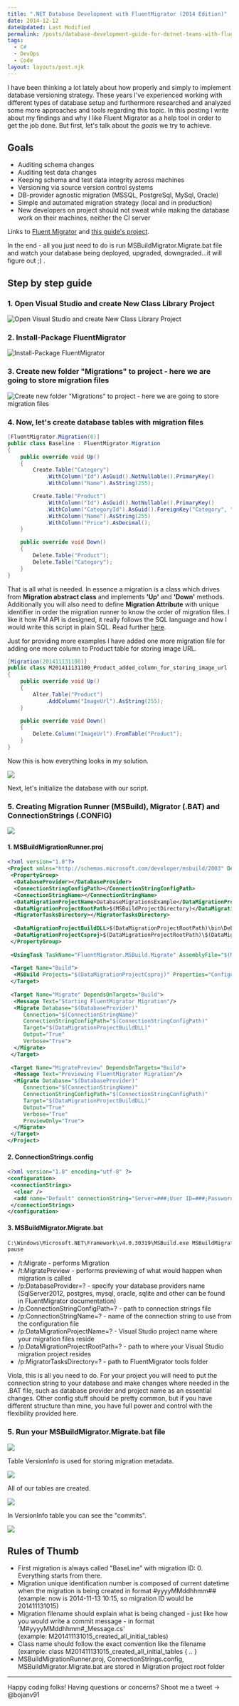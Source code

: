 ```yaml
---
title: ".NET Database Development with FluentMigrator (2014 Edition)"
date: 2014-12-12
dateUpdated: Last Modified
permalink: /posts/database-development-guide-for-dotnet-teams-with-fluentmigrator-2014-edition/
tags:
  - C#
  - DevOps
  - Code
layout: layouts/post.njk
---
```


I have been thinking a lot lately about how properly and simply to implement database versioning strategy. These years I've experienced working with different types of database setup and furthermore researched and analyzed some more approaches and tools regarding this topic. In this posting I write about my findings and why I like Fluent Migrator as a help tool in order to get the job done. But first, let's talk about the _goals_ we try to achieve. <!--excerpt-->

## Goals

- Auditing schema changes
- Auditing test data changes
- Keeping schema and test data integrity across machines
- Versioning via source version control systems
- DB-provider agnostic migration (MSSQL, PostgreSql, MySql, Oracle)
- Simple and automated migration strategy (local and in production)
- New developers on project should not sweat while making the database work on their machines, neither the CI server

Links to [Fluent Migrator](https://github.com/schambers/fluentmigrator/wiki) and [this guide's project](https://github.com/bojanv91/DatabaseMigrationsExample).

In the end - all you just need to do is run MSBuildMigrator.Migrate.bat file and watch your database being deployed, upgraded, downgraded...it will figure out ;) .

## Step by step guide

### 1. Open Visual Studio and create New Class Library Project

![Open Visual Studio and create New Class Library Project](/img/2014-12-12-database-development-guidance/img01.png)

### 2. Install-Package FluentMigrator

![Install-Package FluentMigrator](/img/2014-12-12-database-development-guidance/img02.png)

### 3. Create new folder "Migrations" to project - here we are going to store migration files

![Create new folder "Migrations" to project - here we are going to store migration files](/img/2014-12-12-database-development-guidance/img03.png)

### 4. Now, let's create database tables with migration files

```csharp
[FluentMigrator.Migration(0)]
public class Baseline : FluentMigrator.Migration
{
    public override void Up()
    {
        Create.Table("Category")
            .WithColumn("Id").AsGuid().NotNullable().PrimaryKey()
            .WithColumn("Name").AsString(255);

        Create.Table("Product")
            .WithColumn("Id").AsGuid().NotNullable().PrimaryKey()
            .WithColumn("CategoryId").AsGuid().ForeignKey("Category", "Id")
            .WithColumn("Name").AsString(255)
            .WithColumn("Price").AsDecimal();
    }

    public override void Down()
    {
        Delete.Table("Product");
        Delete.Table("Category");
    }
}
```

That is all what is needed. In essence a migration is a class which drives from **Migration abstract class**  and implements **'Up'** and **'Down'** methods. Additionally you will also need to define **Migration Attribute** with unique identifier in order the migration runner to know the order of migration files. I like it how FM API is designed, it really follows the SQL language and how I would write this script in plain SQL.
Read further [here](https://github.com/schambers/fluentmigrator/wiki/Migration).

Just for providing more examples I have added one more migration file for adding one more column to Product table for storing image URL.

```csharp
[Migration(201411131100)]
public class M201411131100_Product_added_column_for_storing_image_url : Migration
{
    public override void Up()
    {
        Alter.Table("Product")
            .AddColumn("ImageUrl").AsString(255);
    }

    public override void Down()
    {
        Delete.Column("ImageUrl").FromTable("Product");
    }
}
```

Now this is how everything looks in my solution.

![](/img/2014-12-12-database-development-guidance/img04.png)

Next, let's initialize the database with our script.

### 5. Creating Migration Runner (MSBuild), Migrator (.BAT) and ConnectionStrings (.CONFIG)

![](/img/2014-12-12-database-development-guidance/img05.png)

#### 1. MSBuildMigrationRunner.proj

```xml
<?xml version="1.0"?>
<Project xmlns="http://schemas.microsoft.com/developer/msbuild/2003" DefaultTargets="Migrate">
 <PropertyGroup>
  <DatabaseProvider></DatabaseProvider>
  <ConnectionStringConfigPath></ConnectionStringConfigPath>
  <ConnectionStringName></ConnectionStringName>
  <DataMigrationProjectName>DatabaseMigrationsExample</DataMigrationProjectName>
  <DataMigrationProjectRootPath>$(MSBuildProjectDirectory)</DataMigrationProjectRootPath>
  <MigratorTasksDirectory></MigratorTasksDirectory>
    
  <DataMigrationProjectBuildDLL>$(DataMigrationProjectRootPath)\bin\Debug\$(DataMigrationProjectName).dll</DataMigrationProjectBuildDLL>
  <DataMigrationProjectCsproj>$(DataMigrationProjectRootPath)\$(DataMigrationProjectName).csproj</DataMigrationProjectCsproj>
 </PropertyGroup>
  
 <UsingTask TaskName="FluentMigrator.MSBuild.Migrate" AssemblyFile="$(MigratorTasksDirectory)FluentMigrator.MSBuild.dll"/>
   
 <Target Name="Build">
  <MSBuild Projects="$(DataMigrationProjectCsproj)" Properties="Configuration=Debug"/>
 </Target>
   
 <Target Name="Migrate" DependsOnTargets="Build">
  <Message Text="Starting FluentMigrator Migration"/>
  <Migrate Database="$(DatabaseProvider)"
     Connection="$(ConnectionStringName)"
     ConnectionStringConfigPath="$(ConnectionStringConfigPath)"
     Target="$(DataMigrationProjectBuildDLL)"
     Output="True"
     Verbose="True">
  </Migrate>
 </Target>
  
 <Target Name="MigratePreview" DependsOnTargets="Build">
  <Message Text="Previewing FluentMigrator Migration"/>
  <Migrate Database="$(DatabaseProvider)"
     Connection="$(ConnectionStringName)"
     ConnectionStringConfigPath="$(ConnectionStringConfigPath)"
     Target="$(DataMigrationProjectBuildDLL)"
     Output="True"
     Verbose="True"
     PreviewOnly="True">
  </Migrate>
 </Target>
</Project>
```

#### 2. ConnectionStrings.config

```xml
<?xml version="1.0" encoding="utf-8" ?>
<configuration>
 <connectionStrings>
  <clear />
  <add name="Default" connectionString="Server=###;User ID=###;Password=###;Database=###;"/>
 </connectionStrings>
</configuration>
```

#### 3. MSBuildMigrator.Migrate.bat

```bash
C:\Windows\Microsoft.NET\Framework\v4.0.30319\MSBuild.exe MSBuildMigrationRunner.proj /t:Migrate /p:DatabaseProvider=SqlServer2012 /p:ConnectionStringConfigPath=ConnectionStrings.config /p:ConnectionStringName=Default /p:DataMigrationProjectName=DatabaseMigrationsExample /p:DataMigrationProjectRootPath=. /p:MigratorTasksDirectory=..\packages\FluentMigrator.1.3.1.0\tools\
pause
```

- /t:Migrate - performs Migration
- /t:MigratePreview - performs previewing of what would happen when migration is called
- /p:DatabaseProvider=? - specify your database providers name (SqlServer2012, postgres, mysql, oracle, sqlite and other can be found in FluentMigrator documentation)
- /p:ConnectionStringConfigPath=? - path to connection strings file
- /p:ConnectionStringName=? - name of the connection string to use from the configuration file
- /p:DataMigrationProjectName=? - Visual Studio project name where your migration files reside
- /p:DataMigrationProjectRootPath=? - path to where your Visual Studio migration project resides
- /p:MigratorTasksDirectory=? - path to FluentMigrator tools folder

Viola, this is all you need to do. For your project you will need to put the connection string to your database and make changes where needed in the .BAT file, such as database provider and project name as an essential changes. Other config stuff should be pretty common, but if you have different structure than mine, you have full power and control with the flexibility provided here.

### 5. Run your MSBuildMigrator.Migrate.bat file

![](/img/2014-12-12-database-development-guidance/img06.png)

Table VersionInfo is used for storing migration metadata.

![](/img/2014-12-12-database-development-guidance/img07.png)

All of our tables are created.

![](/img/2014-12-12-database-development-guidance/img08.png)

In VersionInfo table you can see the "commits".

![](/img/2014-12-12-database-development-guidance/img09.png)

## Rules of Thumb

- First migration is always called "BaseLine" with migration ID: 0. Everything starts from there.
- Migration unique identification number is composed of current datetime when the migration is being created in format #yyyyMMddhhmm##  
(example: now is 2014-11-13 10:15, so migration ID would be 201411131015)
- Migration filename should explain what is being changed - just like how you would write a commit message - in format 'M#yyyyMMddhhmm#\_Message.cs'  
(example: M201411131015\_created\_all\_initial\_tables)
- Class name should follow the exact convention like the filename  
(example: class M201411131015\_created\_all\_initial\_tables { .. }
- MSBuildMigrationRunner.proj, ConnectionStrings.config, MSBuildMigrator.Migrate.bat are stored in Migration project root folder

---

Happy coding folks! Having questions or concerns? Shoot me a tweet -> @bojanv91
